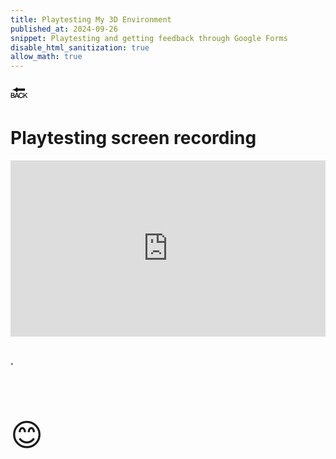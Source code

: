 ```yaml
---
title: Playtesting My 3D Environment
published_at: 2024-09-26
snippet: Playtesting and getting feedback through Google Forms
disable_html_sanitization: true
allow_math: true
---
```



<a href="https://julienoh000-dms1-blog-83.deno.dev/" style="text-decoration: none; color: black;"><span style="font-size: 30px;">🔙</span></a>


# Playtesting screen recording

<div style="padding:55.96% 0 0 0;position:relative;"><iframe src="https://player.vimeo.com/video/1013742889?badge=0&amp;autopause=0&amp;player_id=0&amp;app_id=58479" frameborder="0" allow="autoplay; fullscreen; picture-in-picture; clipboard-write" style="position:absolute;top:0;left:0;width:100%;height:100%;" title="Playtesting screen recording"></iframe></div><script src="https://player.vimeo.com/api/player.js"></script>


<br>

**.**


<br>
<br>
<br>


<span style="font-size: 50px;">😊</span>